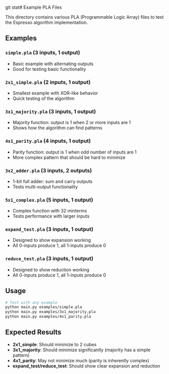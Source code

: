 git stat# Example PLA Files

This directory contains various PLA (Programmable Logic Array) files to test the Espresso algorithm implementation.

## Examples

### `simple.pla` (3 inputs, 1 output)
- Basic example with alternating outputs
- Good for testing basic functionality

### `2x1_simple.pla` (2 inputs, 1 output)
- Smallest example with XOR-like behavior
- Quick testing of the algorithm

### `3x1_majority.pla` (3 inputs, 1 output)
- Majority function: output is 1 when 2 or more inputs are 1
- Shows how the algorithm can find patterns

### `4x1_parity.pla` (4 inputs, 1 output)
- Parity function: output is 1 when odd number of inputs are 1
- More complex pattern that should be hard to minimize

### `3x2_adder.pla` (3 inputs, 2 outputs)
- 1-bit full adder: sum and carry outputs
- Tests multi-output functionality

### `5x1_complex.pla` (5 inputs, 1 output)
- Complex function with 32 minterms
- Tests performance with larger inputs

### `expand_test.pla` (3 inputs, 1 output)
- Designed to show expansion working
- All 0-inputs produce 1, all 1-inputs produce 0

### `reduce_test.pla` (3 inputs, 1 output)
- Designed to show reduction working
- All 0-inputs produce 1, all 1-inputs produce 0

## Usage

```bash
# Test with any example
python main.py examples/simple.pla
python main.py examples/3x1_majority.pla
python main.py examples/4x1_parity.pla
```

## Expected Results

- **2x1_simple**: Should minimize to 2 cubes
- **3x1_majority**: Should minimize significantly (majority has a simple pattern)
- **4x1_parity**: May not minimize much (parity is inherently complex)
- **expand_test/reduce_test**: Should show clear expansion and reduction
